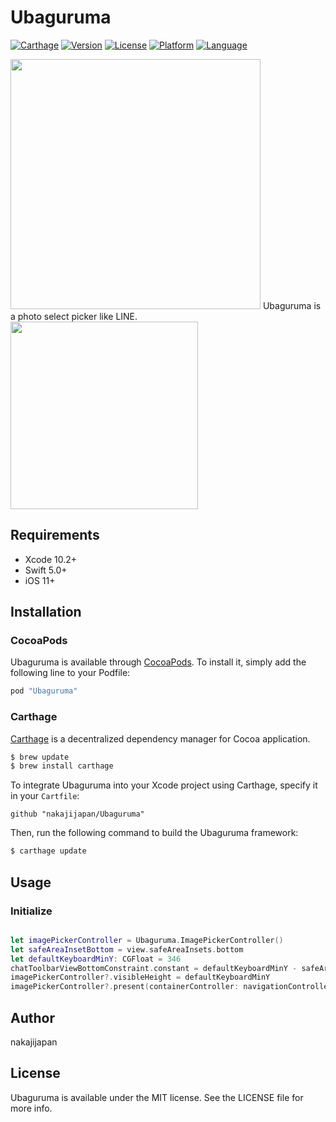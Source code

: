 # Ubaguruma

[![Carthage](https://img.shields.io/badge/Carthage-compatible-4BC51D.svg?style=flat)](https://github.com/Carthage/Carthage)
[![Version](https://img.shields.io/cocoapods/v/Ubaguruma.svg?style=flat)](http://cocoapods.org/pods/Ubaguruma)
[![License](https://img.shields.io/cocoapods/l/Ubaguruma.svg?style=flat)](http://cocoapods.org/pods/Ubaguruma)
[![Platform](https://img.shields.io/cocoapods/p/Ubaguruma.svg?style=flat)](http://cocoapods.org/pods/Ubaguruma)
[![Language](https://img.shields.io/badge/language-Swift%205-orange.svg)](https://swift.org)

<img src="https://raw.githubusercontent.com/nakajijapan/Ubaguruma/master/Ubaguruma.png" width="400" />
Ubaguruma is a photo select picker like LINE.


<img src="https://raw.githubusercontent.com/nakajijapan/Ubaguruma/master/demo.gif" width="300" />


## Requirements

- Xcode 10.2+
- Swift 5.0+
- iOS 11+

## Installation

### CocoaPods

Ubaguruma is available through [CocoaPods](http://cocoapods.org). To install
it, simply add the following line to your Podfile:

```ruby
pod "Ubaguruma"
```

### Carthage

[Carthage](https://github.com/Carthage/Carthage) is a decentralized dependency manager for Cocoa application.

``` bash
$ brew update
$ brew install carthage
```

To integrate Ubaguruma into your Xcode project using Carthage, specify it in your `Cartfile`:

``` ogdl
github "nakajijapan/Ubaguruma"
```

Then, run the following command to build the Ubaguruma framework:

``` bash
$ carthage update
```

## Usage

### Initialize

```swift

let imagePickerController = Ubaguruma.ImagePickerController()
let safeAreaInsetBottom = view.safeAreaInsets.bottom
let defaultKeyboardMinY: CGFloat = 346
chatToolbarViewBottomConstraint.constant = defaultKeyboardMinY - safeAreaInsetBottom
imagePickerController?.visibleHeight = defaultKeyboardMinY
imagePickerController?.present(containerController: navigationController, animated: animated)

```

## Author

nakajijapan


## License

Ubaguruma is available under the MIT license. See the LICENSE file for more info.
